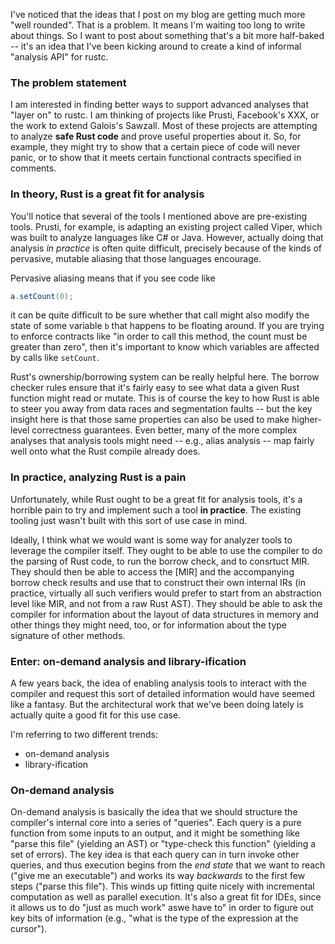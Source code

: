 I've noticed that the ideas that I post on my blog are getting much
more "well rounded". That is a problem. It means I'm waiting too long
to write about things. So I want to post about something that's a bit
more half-baked -- it's an idea that I've been kicking around to
create a kind of informal "analysis API" for rustc.

### The problem statement

I am interested in finding better ways to support advanced analyses
that "layer on" to rustc. I am thinking of projects like Prusti,
Facebook's XXX, or the work to extend Galois's Sawzall. Most of these
projects are attempting to analyze **safe Rust code** and prove useful
properties about it. So, for example, they might try to show that a
certain piece of code will never panic, or to show that it meets
certain functional contracts specified in comments.

### In theory, Rust is a great fit for analysis

You'll notice that several of the tools I mentioned above are
pre-existing tools. Prusti, for example, is adapting an existing
project called Viper, which was built to analyze languages like C# or
Java. However, actually doing that analysis *in practice* is often
quite difficult, precisely because of the kinds of pervasive, mutable
aliasing that those languages encourage.

Pervasive aliasing means that if you see code like

```java
a.setCount(0);
```

it can be quite difficult to be sure whether that call might also
modify the state of some variable `b` that happens to be floating
around. If you are trying to enforce contracts like "in order to call
this method, the count must be greater than zero", then it's important
to know which variables are affected by calls like `setCount`.

Rust's ownership/borrowing system can be really helpful here. The
borrow checker rules ensure that it's fairly easy to see what data a
given Rust function might read or mutate. This is of course the key to
how Rust is able to steer you away from data races and segmentation
faults -- but the key insight here is that those same properties can
also be used to make higher-level correctness guarantees. Even better,
many of the more complex analyses that analysis tools might need --
e.g., alias analysis -- map fairly well onto what the Rust compile
already does.

### In practice, analyzing Rust is a pain

Unfortunately, while Rust ought to be a great fit for analysis tools,
it's a horrible pain to try and implement such a tool **in practice**.
The existing tooling just wasn't built with this sort of use case in mind.

Ideally, I think what we would want is some way for analyzer tools to
leverage the compiler itself. They ought to be able to use the
compiler to do the parsing of Rust code, to run the borrow check, and
to consrtuct MIR. They should then be able to access the [MIR] and the
accompanying borrow check results and use that to construct their own
internal IRs (in practice, virtually all such verifiers would prefer
to start from an abstraction level like MIR, and not from a raw Rust
AST). They should be able to ask the compiler for information about
the layout of data structures in memory and other things they might
need, too, or for information about the type signature of other
methods.

### Enter: on-demand analysis and library-ification

A few years back, the idea of enabling analysis tools to interact with
the compiler and request this sort of detailed information would have
seemed like a fantasy. But the architectural work that we've been
doing lately is actually quite a good fit for this use case.

I'm referring to two different trends:

* on-demand analysis 
* library-ification

### On-demand analysis

On-demand analysis is basically the idea that we should structure the
compiler's internal core into a series of "queries". Each query is a
pure function from some inputs to an output, and it might be something
like "parse this file" (yielding an AST) or "type-check this function"
(yielding a set of errors). The key idea is that each query can in
turn invoke other queries, and thus execution begins from the *end
state* that we want to reach ("give me an executable") and works its
way *backwards* to the first few steps ("parse this file"). This winds
up fitting quite nicely with incremental computation as well as
parallel execution. It's also a great fit for IDEs, since it allows us
to do "just as much work" aswe have to" in order to figure out key
bits of information (e.g., "what is the type of the expression at the
cursor").
